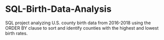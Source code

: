 # SQL-Birth-Data-Analysis
SQL project analyzing U.S. county birth data from 2016-2018 using the ORDER BY clause to sort and identify counties with the highest and lowest birth rates.

